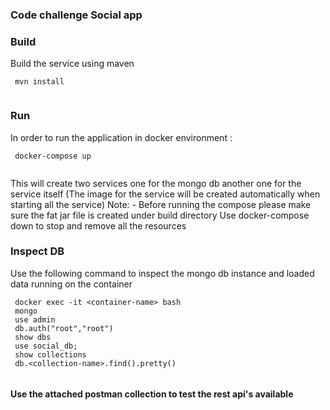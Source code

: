 ### Code challenge Social app

### Build
Build the service using maven

```
 mvn install
  
```
### Run 

In order to run the application in docker environment :

```
 docker-compose up
  
```
This will create two services one for the mongo db another one for the service itself (The image for the service will be created automatically when starting all the service)
Note: - Before running the compose please make sure the fat jar file is created under build directory
Use docker-compose down to stop and remove all the resources

### Inspect DB

Use the following command to inspect the mongo db instance and loaded data running on the container

```
 docker exec -it <container-name> bash
 mongo 
 use admin
 db.auth("root","root")
 show dbs
 use social_db;
 show collections
 db.<collection-name>.find().pretty()
 
```


#### Use the attached postman collection to test the rest api's available

 
